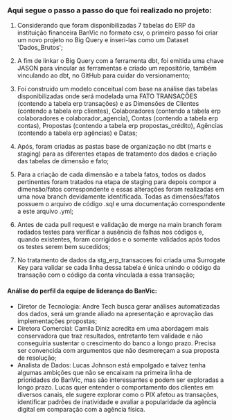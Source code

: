 ### Aqui segue o passo a passo do que foi realizado no projeto:

1. Considerando que foram disponibilizadas 7 tabelas do ERP da instituição financeira BanVic no formato csv, o primeiro passo foi criar um novo projeto no 
Big Query e inseri-las como um Dataset 'Dados_Brutos';

2. A fim de linkar o Big Query com a ferramenta dbt, foi emitida uma chave JASON para vincular as ferramentas e criado um repositório, também vinculando ao dbt,
no GitHub para cuidar do versionamento;

3. Foi construído um modelo conceitual com base na análise das tabelas disponibilizadas onde será modelada uma FATO TRANSAÇÕES (contendo a tabela
erp transações) e as Dimensões de Clientes (contendo a tabela erp clientes), Colaboradores (contendo a tabela erp colaboradores e 
colaborador_agencia), Contas (contendo a tabela erp contas), Propostas (contendo a tabela erp propostas_crédito), Agências (contendo a tabela 
erp agências) e Datas;

4. Após, foram criadas as pastas base de organização no dbt (marts e staging) para as diferentes etapas de tratamento dos dados e criação das 
tabelas de dimensão e fato;

5. Para a criação de cada dimensão e a tabela fatos, todos os dados pertinentes foram tratados na etapa de staging para depois compor a 
dimensão/fatos correspondente e essas alterações foram realizadas em uma nova branch devidamente identificada. Todas as dimensões/fatos 
possuem o arquivo de código .sql e uma documentação correspondente a este arquivo .yml;

6. Antes de cada pull request e validação de merge na main branch foram rodados testes para verificar a ausência de falhas nos códigos e, quando
existentes, foram corrigidos e o somente validados após todos os testes serem bem sucedidos;

7. No tratamento de dados da stg_erp_transacoes foi criada uma Surrogate Key para validar se cada linha dessa tabela é única unindo o código 
da transação com o código da conta vínculada a essa transação;

#### Análise do perfil da equipe de liderança do BanVic:

 - Diretor de Tecnologia: Andre Tech busca gerar análises automatizadas dos dados, será um grande aliado na apresentação e aprovação das implementações propostas;
 - Diretora Comercial: Camila Diniz acredita em uma abordagem mais conservadora que traz resultados, entretanto tem validade e não conseguiria sustentar o 
 crescimento do banco a longo prazo. Precisa ser convencida com argumentos que não desmereçam a sua proposta de resolução;
 - Analista de Dados: Lucas Johnson está empolgado e talvez tenha algumas ambições que não se encaixam na primeira linha de prioridades do BanVic, mas são interessantes
 e podem ser exploradas a longo prazo. Lucas quer entender o comportamento dos clientes em diversos canais, ele sugere explorar como o PIX afetou as transações, 
 identificar padrões de inatividade e avaliar a popularidade da agência digital em comparação com a agência física.


